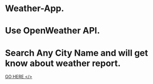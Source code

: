 # Weather-App.
# Use OpenWeather API.
# Search Any City Name and will get know about weather report.
<a href="https://admirable-valkyrie-af351e.netlify.app/"> GO HERE </>
